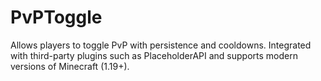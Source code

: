 # PvPToggle
Allows players to toggle PvP with persistence and cooldowns. Integrated with third-party plugins such as PlaceholderAPI and supports modern versions of Minecraft (1.19+).
